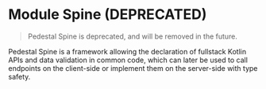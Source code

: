# Module Spine (DEPRECATED)

> Pedestal Spine is deprecated, and will be removed in the future.

Pedestal Spine is a framework allowing the declaration of fullstack Kotlin APIs and data validation in common code, which can later be used to call endpoints on the client-side or implement them on the server-side with type safety.
